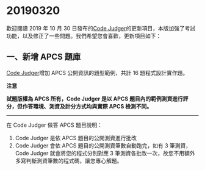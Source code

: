 # 20190320

歡迎閱讀 2019 年 10 月 30 日發布的[Code Judger](http://www.codejudger.com)的更新項目，本版加強了考試功能，以及修正了一些問題。我們希望您會喜歡，更新項目如下：

## 一、新增 APCS 題庫

[Code Judger](http://www.codejudger.com)增加 APCS 公開資訊的題型範例，共計 16 題程式設計實作題。

**注意**

**試題版權為 APCS 所有，Code Judger 是以 APCS 題目內的範例測資進行評分，但作答環境、測資及計分方式均與實際 APCS 檢測不同。**

---

在 Code Judger 做答 APCS 題目說明：

1. Code Judger 是依 APCS 題目的公開測資進行批改
2. Code Judger 會依 APCS 題目的公開測資筆數自動跑完，如有 3 筆測資，Code Judger 就會將您的程式分別對應 3 筆測資各批改一次，故您不用額外多寫判斷測資筆數的程式碼，讓您專心解題。
